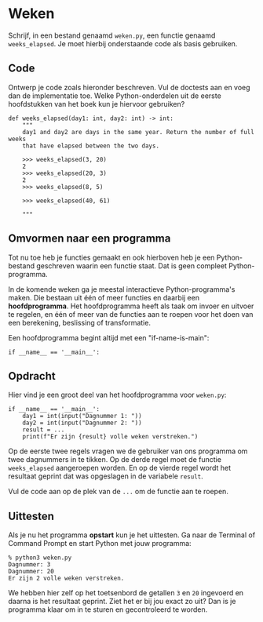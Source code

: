 # Weken

Schrijf, in een bestand genaamd `weken.py`, een functie genaamd `weeks_elapsed`. Je moet hierbij onderstaande code als basis gebruiken.

## Code

Ontwerp je code zoals hieronder beschreven. Vul de doctests aan en voeg dan de implementatie toe. Welke Python-onderdelen uit de eerste hoofdstukken van het boek kun je hiervoor gebruiken?

    def weeks_elapsed(day1: int, day2: int) -> int:
        """
        day1 and day2 are days in the same year. Return the number of full weeks
        that have elapsed between the two days.

        >>> weeks_elapsed(3, 20)
        2
        >>> weeks_elapsed(20, 3)
        2
        >>> weeks_elapsed(8, 5)

        >>> weeks_elapsed(40, 61)

        """

## Omvormen naar een programma

Tot nu toe heb je functies gemaakt en ook hierboven heb je een Python-bestand geschreven waarin een functie staat. Dat is geen compleet Python-programma.

In de komende weken ga je meestal interactieve Python-programma's maken. Die bestaan uit één of meer functies en daarbij een **hoofdprogramma**. Het hoofdprogramma heeft als taak om invoer en uitvoer te regelen, en één of meer van de functies aan te roepen voor het doen van een berekening, beslissing of transformatie.

Een hoofdprogramma begint altijd met een "if-name-is-main":

    if __name__ == '__main__':

## Opdracht

Hier vind je een groot deel van het hoofdprogramma voor `weken.py`:

    if __name__ == '__main__':
        day1 = int(input("Dagnummer 1: "))
        day2 = int(input("Dagnummer 2: "))
        result = ...
        print(f"Er zijn {result} volle weken verstreken.")

Op de eerste twee regels vragen we de gebruiker van ons programma om twee dagnummers in te tikken. Op de derde regel moet de functie `weeks_elapsed` aangeroepen worden. En op de vierde regel wordt het resultaat geprint dat was opgeslagen in de variabele `result`.

Vul de code aan op de plek van de `...` om de functie aan te roepen.

## Uittesten

Als je nu het programma **opstart** kun je het uittesten. Ga naar de Terminal of Command Prompt en start Python met jouw programma:

    % python3 weken.py
    Dagnummer: 3
    Dagnummer: 20
    Er zijn 2 volle weken verstreken.

We hebben hier zelf op het toetsenbord de getallen `3` en `20` ingevoerd en daarna is het resultaat geprint. Ziet het er bij jou exact zo uit? Dan is je programma klaar om in te sturen en gecontroleerd te worden.
